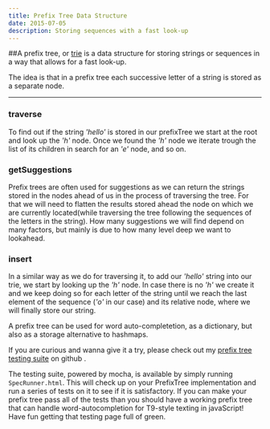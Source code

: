 ```yaml
---
title: Prefix Tree Data Structure
date: 2015-07-05
description: Storing sequences with a fast look-up
---
```


##A prefix tree, or [trie](https://en.wikipedia.org/wiki/Trie) is a data structure for storing strings or sequences in a way that allows for a fast look-up.

The idea is that in a prefix tree each successive letter of a string is stored as a separate node.

***

### traverse
To find out if the string *'hello'* is stored in our prefixTree we start at the root and look up the *'h'* node. Once we found the *'h'* node we iterate trough the list of its children in search for an *'e'* node, and so on.

### getSuggestions
Prefix trees are often used for suggestions as we can return the strings stored in the nodes ahead of us in the process of traversing the tree. For that we will need to flatten the results stored ahead the node on which we are currently located(while traversing the tree following the sequences of the letters in the string). How many suggestions we will find depend on many factors, but mainly is due to how many level deep we want to lookahead.

### insert
In a similar way as we do for traversing it, to add our *'hello'* string into our trie, we start by looking up the *'h'* node. In case there is no *'h'* we create it and we keep doing so for each letter of the string until we reach the last element of the sequence (*'o'* in our case) and its relative node, where we will finally store our string.

A prefix tree can be used for word auto-completetion, as a dictionary, but also as a storage alternative to hashmaps.

If you are curious and wanna give it a try, please check out my [prefix tree testing suite](https://github.com/nickbalestra/LearnPrefixTrees) on github .

The testing suite, powered by mocha, is available by simply running `SpecRunner.html`. This will check up on your PrefixTree implementation and run a series of tests on it to see if it is satisfactory. If you can make your prefix tree pass all of the tests than you should have a working prefix tree that can handle word-autocompletion for T9-style texting in javaScript!
Have fun getting that testing page full of green.
